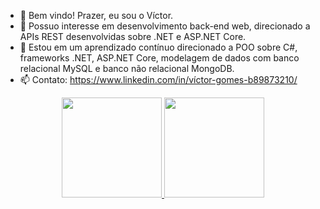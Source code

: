- 👋 Bem vindo! Prazer, eu sou o Víctor.
- 👀 Possuo interesse em desenvolvimento back-end web, direcionado a APIs REST desenvolvidas sobre .NET e ASP.NET Core.
- 🌱 Estou em um aprendizado contínuo direcionado a POO sobre C#, frameworks .NET, ASP.NET Core, modelagem de dados com banco relacional MySQL
     e banco não relacional MongoDB. 
- 📫 Contato:
     https://www.linkedin.com/in/víctor-gomes-b89873210/

<div align="center">
  <a href="https://github.com/bergwsz">
  <img height="160em" src="https://github-readme-stats.vercel.app/api?username=bergwsz&show_icons=true&theme=tokyonight&include_all_commits=true&count_private=true"/>
  <img height="160em" src="https://github-readme-stats.vercel.app/api/top-langs/?username=bergwsz&layout=compact&langs_count=7&theme=tokyonight"/>
</div>
